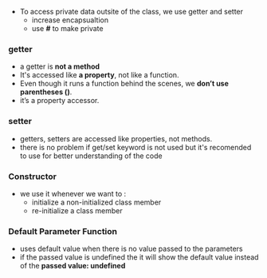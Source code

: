 - To access private data outsite of the class, we use getter and setter
  - increase encapsualtion
  - use **#** to make private
### getter
- a getter is **not a method**
- It's accessed like **a property**, not like a function.
- Even though it runs a function behind the scenes, we **don’t use parentheses ()**.
- it’s a property accessor.

### setter
- getters, setters are accessed like properties, not methods.
- there is no problem if get/set keyword is not used but it's recomended to use for better understanding of the code


### Constructor
- we use it whenever we want to :
  - initialize a non-initialized class member
  - re-initialize a class member


### Default Parameter Function
- uses default value when there is no value passed to the parameters
- if the passed value is undefined the it will show the default value instead of the **passed value: undefined**